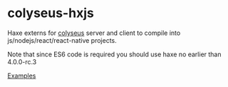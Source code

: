 # colyseus-hxjs

Haxe externs for [colyseus](https://colyseus.io/) server and client to compile into js/nodejs/react/react-native projects.

Note that since ES6 code is required you should use haxe no earlier than 4.0.0-rc.3

[Examples](https://github.com/serjek/colyseus-hxjs-examples)
